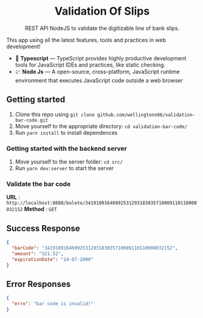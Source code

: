 <h1 align="center">
Validation Of Slips
</h1>
<p align="center">REST API NodeJS to validate the digitizable line of bank slips.</p>

This app using all the latest features, tools and practices in web development!

- :blue_book: **Typescript** — TypeScript provides highly productive development tools for JavaScript IDEs and practices, like static checking.
- 💹 **Node Js** — A open-source, cross-platform, JavaScript runtime environment that executes JavaScript code outside a web browser

## Getting started

1. Clone this repo using `git clone github.com/wellingtonn96/validation-bar-code.git`
2. Move yourself to the appropriate directory: `cd validation-bar-code/`
3. Run `yarn install` to install dependences

### Getting started with the backend server

1. Move yourself to the server folder: `cd src/`
2. Run `yarn dev:server` to start the server

### Validate the bar code

**URL** : `http://localhost:8080/boleto/34191091646992531293183035710009110110000032152` **Method** : `GET`


## Success Response

```json
{
  "barCode": "34191091646992531293183035710009110110000032152",
  "amount": "321.52",
  "expirationDate": "14-07-2000"
}
```

## Error Responses

```json
{
  "erro": "bar code is invalid!"
}
```

